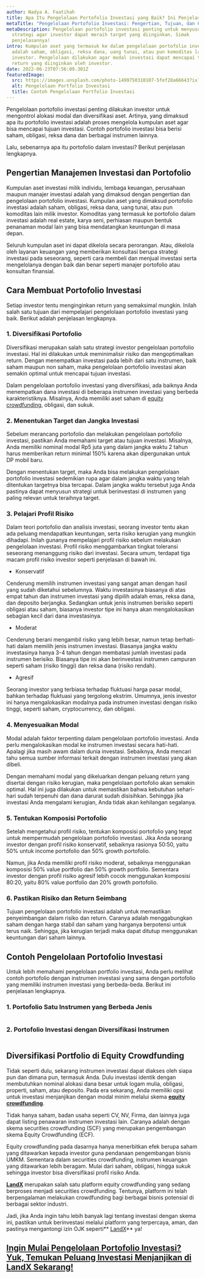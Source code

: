 ```yaml
---
author: Nadya A. Faatihah
title: Apa Itu Pengelolaan Portofolio Investasi yang Baik? Ini Penjelasannya!
metaTitle: "Pengelolaan Portofolio Investasi: Pengertian, Tujuan, dan Contohnya"
metaDescription: Pengelolaan portofolio investasi penting untuk menyusun
  strategi agar investor dapat meraih target yang diinginkan. Simak
  penjelasannya!
intro: Kumpulan aset yang termasuk ke dalam pengelolaan portofolio investasi
  adalah saham, obligasi, reksa dana, uang tunai, atau pun komoditas lain milik
  investor. Pengelolaan dilakukan agar modal investasi dapat mencapai target
  return yang diinginkan oleh investor.
date: 2022-06-23T07:56:09.301Z
featuredImage:
  src: https://images.unsplash.com/photo-1499750310107-5fef28a66643?ixlib=rb-1.2.1&ixid=MnwxMjA3fDB8MHxwaG90by1wYWdlfHx8fGVufDB8fHx8&auto=format&fit=crop&w=870&q=80
  alt: Pengelolaan Portfolio Investasi
  title: Contoh Pengelolaan Portfolio Investasi
---
```

<!--StartFragment-->

Pengelolaan portofolio investasi penting dilakukan investor untuk mengontrol alokasi modal dan diversifikasi aset. Artinya, yang dimaksud apa itu portofolio investasi adalah proses mengelola kumpulan aset agar bisa mencapai tujuan investasi. Contoh portofolio investasi bisa berisi saham, obligasi, reksa dana dan berbagai instrumen lainnya.



Lalu, sebenarnya apa itu portofolio dalam investasi? Berikut penjelasan lengkapnya.



## Pengertian Manajemen Investasi dan Portofolio 



Kumpulan aset investasi milik individu, lembaga keuangan, perusahaan maupun manajer investasi adalah yang dimaksud dengan pengertian dan pengelolaan portofolio investasi. Kumpulan aset yang dimaksud portofolio investasi adalah saham, obligasi, reksa dana, uang tunai, atau pun komoditas lain milik investor. Komoditas yang termasuk ke portofolio dalam investasi adalah real estate, karya seni, perhiasan maupun bentuk penanaman modal lain yang bisa mendatangkan keuntungan di masa depan. 



Seluruh kumpulan aset ini dapat dikelola secara perorangan. Atau, dikelola oleh layanan keuangan yang memberikan konsultasi berupa strategi investasi pada seseorang, seperti cara membeli dan menjual investasi serta mengelolanya dengan baik dan benar seperti manajer portofolio atau konsultan finansial.



## Cara Membuat Portofolio Investasi

Setiap investor tentu menginginkan return yang semaksimal mungkin. Inilah salah satu tujuan dari mempelajari pengelolaan portofolio investasi yang baik. Berikut adalah penjelasan lengkapnya.

### 1. Diversifikasi Portofolio

Diversifikasi merupakan salah satu strategi investor pengelolaan portofolio investasi. Hal ini dilakukan untuk meminimalisir risiko dan mengoptimalkan return. Dengan menempatkan investasi pada lebih dari satu instrumen, baik saham maupun non saham, maka pengelolaan portofolio investasi akan semakin optimal untuk mencapai tujuan investasi.



Dalam pengelolaan portofolio investasi yang diversifikasi, ada baiknya Anda menempatkan dana investasi di beberapa instrumen investasi yang berbeda karakteristiknya. Misalnya, Anda memiliki aset saham di [equity crowdfunding](https://landx.id/), obligasi, dan sukuk.

### 2. Menentukan Target dan Jangka Investasi

Sebelum merancang portofolio dan melakukan pengelolaan portofolio investasi, pastikan Anda memahami target atau tujuan investasi. Misalnya, Anda memiliki nominal modal Rp5 juta yang dalam jangka waktu 2 tahun harus memberikan return minimal 150% karena akan dipergunakan untuk DP mobil baru.



Dengan menentukan target, maka Anda bisa melakukan pengelolaan portofolio investasi sedemikian rupa agar dalam jangka waktu yang telah ditentukan targetnya bisa tercapai. Dalam jangka waktu tersebut juga Anda pastinya dapat menyusun strategi untuk berinvestasi di instrumen yang paling relevan untuk teraihnya target.

### 3. Pelajari Profil Risiko

Dalam teori portofolio dan analisis investasi, seorang investor tentu akan ada peluang mendapatkan keuntungan, serta risiko kerugian yang mungkin dihadapi. Inilah gunanya mempelajari profil risiko sebelum melakukan pengelolaan investasi. Profil risiko menggambarkan tingkat toleransi seseorang menanggung risiko dari investasi. Secara umum, terdapat tiga macam profil risiko investor seperti penjelasan di bawah ini.

* Konservatif

Cenderung memilih instrumen investasi yang sangat aman dengan hasil yang sudah diketahui sebelumnya. Waktu investasinya biasanya di atas empat tahun dan instrumen investasi yang dipilih adalah emas, reksa dana, dan deposito berjangka. Sedangkan untuk jenis instrumen berisiko seperti obligasi atau saham, biasanya investor tipe ini hanya akan mengalokasikan sebagian kecil dari dana investasinya.



* Moderat

Cenderung berani mengambil risiko yang lebih besar, namun tetap berhati-hati dalam memilih jenis instrumen investasi. Biasanya jangka waktu investasinya hanya 3-4 tahun dengan membatasi jumlah investasi pada instrumen berisiko. Biasanya tipe ini akan berinvestasi instrumen campuran seperti saham (risiko tinggi) dan reksa dana (risiko rendah).



* Agresif

Seorang investor yang terbiasa terhadap fluktuasi harga pasar modal, bahkan terhadap fluktuasi yang tergolong ekstrim. Umumnya, jenis investor ini hanya mengalokasikan modalnya pada instrumen investasi dengan risiko tinggi, seperti saham, cryptocurrency, dan obligasi. 

### 4. Menyesuaikan Modal

Modal adalah faktor terpenting dalam pengelolaan portofolio investasi. Anda perlu mengalokasikan modal ke instrumen investasi secara hati-hati. Apalagi jika masih awam dalam dunia investasi. Sebaiknya, Anda mencari tahu semua sumber informasi terkait dengan instrumen investasi yang akan dibeli. 



Dengan memahami modal yang dikeluarkan dengan peluang return yang disertai dengan risiko kerugian, maka pengelolaan portofolio akan semakin optimal. Hal ini juga dilakukan untuk memastikan bahwa kebutuhan sehari-hari sudah terpenuhi dan dana darurat sudah disisihkan. Sehingga jika investasi Anda mengalami kerugian, Anda tidak akan kehilangan segalanya.

### 5. Tentukan Komposisi Portofolio 

Setelah mengetahui profil risiko, tentukan komposisi portofolio yang tepat untuk mempermudah pengelolaan portofolio investasi. Jika Anda seorang investor dengan profil risiko konservatif, sebaiknya rasionya 50:50, yaitu 50% untuk income portofolio dan 50% growth portofolio.



Namun, jika Anda memiliki profil risiko moderat, sebaiknya menggunakan komposisi 50% value portfolio dan 50% growth portfolio. Sementara investor dengan profil risiko agresif lebih cocok menggunakan komposisi 80:20, yaitu 80% value portfolio dan 20% growth portofolio.

### 6. Pastikan Risiko dan Return Seimbang

Tujuan pengelolaan portofolio investasi adalah untuk memastikan penyeimbangan dalam risiko dan return. Caranya adalah menggabungkan saham dengan harga stabil dan saham yang harganya berpotensi untuk terus naik. Sehingga, jika kerugian terjadi maka dapat ditutup menggunakan keuntungan dari saham lainnya.

## Contoh Pengelolaan Portofolio Investasi

Untuk lebih memahami pengelolaan portfolio investasi, Anda perlu melihat contoh portofolio dengan instrumen investasi yang sama dengan portofolio yang memiliki instrumen investasi yang berbeda-beda. Berikut ini penjelasan lengkapnya.

### 1. Portofolio Satu Instrumen yang Berbeda Jenis

<!--EndFragment-->

![]()

<!--StartFragment-->

### **2. Portofolio Investasi dengan Diversifikasi Instrumen**

<!--EndFragment-->

![]()

<!--StartFragment-->

## Diversifikasi Portfolio di Equity Crowdfunding

Tidak seperti dulu, sekarang instrumen investasi dapat diakses oleh siapa pun dan dimana pun, termasuk Anda. Dulu investasi identik dengan membutuhkan nominal alokasi dana besar untuk logam mulia, obligasi, properti, saham, atau deposito. Pada era sekarang, Anda memiliki opsi untuk investasi menjanjikan dengan modal minim melalui skema **[equity crowdfunding](https://landx.id/)**. 



Tidak hanya saham, badan usaha seperti CV, NV, Firma, dan lainnya juga dapat listing penawaran instrumen investasi lain. Caranya adalah dengan skema securities crowdfunding (SCF) yang merupakan pengembangan skema Equity Crowdfunding (ECF).



Equity crowdfunding pada dasarnya hanya menerbitkan efek berupa saham yang ditawarkan kepada investor guna pendanaan pengembangan bisnis UMKM. Sementara dalam securities crowdfunding, instrumen keuangan yang ditawarkan lebih beragam. Mulai dari saham, obligasi, hingga sukuk sehingga investor bisa diversifikasi profil risiko Anda.



**[LandX](https://landx.id/)** merupakan salah satu platform equity crowdfunding yang sedang berproses menjadi securities crowdfunding. Tentunya, platform ini telah berpengalaman melakukan crowdfunding bagi berbagai bisnis potensial di berbagai sektor industri.



Jadi, jika Anda ingin tahu lebih banyak lagi tentang investasi dengan skema ini, pastikan untuk berinvestasi melalui platform yang terpercaya, aman, dan pastinya mengantongi izin OJK seperti** [LandX](https://landx.id/)** ya!



## [Ingin Mulai Pengelolaan Portofolio Investasi? Yuk, Temukan Peluang Investasi Menjanjikan di LandX Sekarang!](https://landx.id/project/?utm_source=Blog&utm_medium=organic+keyword&utm_campaign=blog&utm_id=Blog)



<!--EndFragment-->